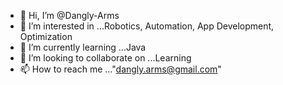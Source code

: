 - 👋 Hi, I’m @Dangly-Arms
- 👀 I’m interested in ...Robotics, Automation, App Development, Optimization
- 🌱 I’m currently learning ...Java
- 💞️ I’m looking to collaborate on ...Learning
- 📫 How to reach me ..."dangly.arms@gmail.com"

<!---
Dangly-Arms/Dangly-Arms is a ✨ special ✨ repository because its `README.md` (this file) appears on your GitHub profile.
You can click the Preview link to take a look at your changes.
--->
